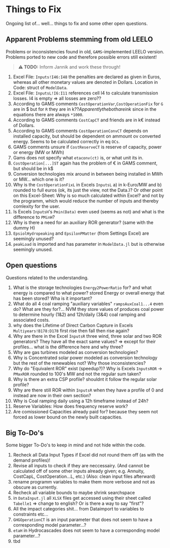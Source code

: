 # Things to Fix

Ongoing list of... well... things to fix and some other open questions.

## Apparent Problems stemming from old LEELO

Problems or inconsistencies found in old, `GAMS`-implemented LEELO version. Problems ported to new code and therefore possible errors still existent!

>**:warning: TODO:** Inform Jannik and work these through!

1. Excel File: `Inputs!I46:I48` the penalties are declared as given in Euros, whereas all other monetary values are denoted in Dollars. Location in Code: struct of `ModelData`.
2. Excel File: `InputsL!I6:I11` references cell I4 to calculate transmission losses. I4 is empty ⇒ all losses are zero??
3. According to GAMS comments `CostOperationVar`,`CostOperationFix` for `G` are in $ but for `R` they are in k$?? Apparently the both are in k$ since in the equations there are always `*1000`.
4. According to GAMS comments `CostCapCT` and friends are in k€ instead of Dollars.
5. According to GAMS comments `CostOperationConvCT` depends on installed capacity, but should be dependent on ammount ov converted energy. Seems to be calculated correctly in eq `OCs`.
6. GAMS comments unsure if `CostReserveCT` is reserve of capacity, power or energy (MW or MWh)
7. Gams does not specify what `etaconv(ct)` is, or what unit its in.
8. `CostOperation[...]ST` again has the problem of € in GAMS comment, but should be in k$
9. Conversion technologies mix around in between being installed in MWh or MW... which one is it?
10. Why is the `CostOperationFixL` in Excels `InputsL` a) in k-Euro/MW and b) rounded to full euros (ok, its just the view, not the Data.)? Or other point on this Excel-Sheet: Why is so much calculated within Excel? and not by the programm, which would reduce the number of inputs and thereby comlexity for the user.
11. Is Excels `InputsH`'s `Pmin(Data)` even used (seems as not) and what is the difference to `PMinH`?
12. Why is there a need for an auxiliary ROR generator? (same with the dummy H)
13. `EpsiolHydropeaking` and `EpsilonPMatter` (from Settings Excel) are seemingly unused?
14. `peakLoad` is imported and has parameter in `ModelData.jl` but is otherwise seemingly unused.


## Open questions

Questions related to the understanding.

1. What is the storage technologies `Energy2PowerRatio` for? and what energy is compared to what power? stored Energy or overall energy that has been stored? Wha is it important?
2. What do all 4 coal ramping "auxiliary variables" `rampsAuxCoal1...4` even do? What are they for?... NVM they store values of produces coal power to determine hourly (1&2) and 12h/daily (3&4) coal ramping and associated costs.
3. why does the Lifetime of Direct Carbon Capture in Excels `Multiyears!B178:D178` first rise then fall then rise again?
4. Why are there in the Excel `InputsR` three wind, three solar and two ROR generators? They have all the exact same values? ⇒ except for their profiles... what is the difference here and why three?
5. Why are gas turbines modeled as conversion technologies?
6. Why is Concentrated solar power modeled as conversion technology but the rest of the renewables not? Why those inconsistencies?
7. Why do "Equivalent ROR" exist (speedup?)? Why is Excels `InputsROR` → `PMaxROR` rounded to 100's MW and not the regular sum taken?
8. Why is there an extra CSP profile? shouldnt it follow the regular solar profile?
9. Why are there still ROR within `InputsR` when they have a profile of 0 and instead are now in their own section?
10. Why is Coal ramping daily using a 12h timeframe instead of 24h?
11. Reserve Variables: How does frequency reserve work?
12. Are comissioned Capacities already paid for? because they seem not forced as lower bound on the newly built capacities.


## Big To-Do's

Some bigger To-Do's to keep in mind and not hide within the code.

1. Recheck all Data Input Types if Excel did not round them off (as with the demand profiles)!
2. Revise all inputs to check if they are neccessairy. (And cannot be calculated off of some other inputs already given; e.g. Annuity, CostCapL, CostOperation...L, etc.) (Also: clean input files afterward)
3. rename programm variables to make them more verbose and not as obscure as currently.
4. Recheck all variable bounds to maybe shrink searchspace
5. in `DataInput.jl` all `XLSX` files get accessed using their sheet called `Tabelle1` ⇒ change to english? Or is there a way to say "first"?
6. All the impact categories shit... from Dataimport to variables to constraints etc...
7. `GHGOperationCT` is an input parameter that does not seem to have a corresponding model parameter...?
8. `etaH` in Hydrocascades does not seem to have a corresponding model parameter...?
9. tbd
